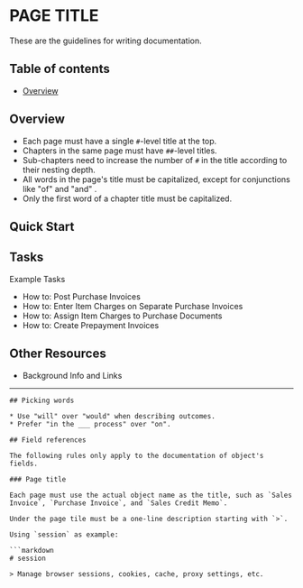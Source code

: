 # PAGE TITLE

These are the guidelines for writing documentation.

## Table of contents
- [Overview](#Overview)


## Overview

* Each page must have a single `#`-level title at the top.
* Chapters in the same page must have `##`-level titles.
* Sub-chapters need to increase the number of `#` in the title according to
  their nesting depth.
* All words in the page's title must be capitalized, except for conjunctions
  like "of" and "and" .
* Only the first word of a chapter title must be capitalized.



## Quick Start


## Tasks

Example Tasks
* How to: Post Purchase Invoices
* How to: Enter Item Charges on Separate Purchase Invoices
* How to: Assign Item Charges to Purchase Documents
* How to: Create Prepayment Invoices


## Other Resources
* Background Info and Links



---
```
## Picking words

* Use "will" over "would" when describing outcomes.
* Prefer "in the ___ process" over "on".

## Field references

The following rules only apply to the documentation of object's fields.

### Page title

Each page must use the actual object name as the title, such as `Sales Invoice`, `Purchase Invoice`, and `Sales Credit Memo`.

Under the page tile must be a one-line description starting with `>`.

Using `session` as example:

```markdown
# session

> Manage browser sessions, cookies, cache, proxy settings, etc.
```
